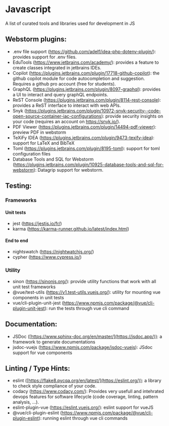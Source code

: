 # Javascript
A list of curated tools and libraries used for development in JS

## Webstorm plugins:
- .env file support (https://github.com/adelf/idea-php-dotenv-plugin/): provides support for .env files.
- EduTools (https://www.jetbrains.com/academy/): provides a feature to create classes integrated in jetbrains IDEs.
- Copilot (https://plugins.jetbrains.com/plugin/17718-github-copilot): the github copilot module for code autocompletion and suggestion. Requires a github pro account (free for students).
- GraphQL (https://plugins.jetbrains.com/plugin/8097-graphql): provides a UI to interact and query graphQL endpoints.
- ReST Console (https://plugins.jetbrains.com/plugin/8114-rest-console): provides a ReST interface to interact with web APIs.
- Snyk (https://plugins.jetbrains.com/plugin/10972-snyk-security--code-open-source-container-iac-configurations): provide security insights on your code (requires an account on https://snyk.io/).
- PDF Viewer (https://plugins.jetbrains.com/plugin/14494-pdf-viewer): preview PDF in webstorm
- TeXiFy IDEA (https://plugins.jetbrains.com/plugin/9473-texify-idea): support for LaTeX and BibTeX
- Toml (https://plugins.jetbrains.com/plugin/8195-toml): support for toml configuration files
- Database Tools and SQL for Webstorm (https://plugins.jetbrains.com/plugin/10925-database-tools-and-sql-for-webstorm): Datagrip support for webstorm.


## Testing:
### Frameworks
#### Unit tests
- jest (https://jestjs.io/fr/)
- karma (https://karma-runner.github.io/latest/index.html)
#### End to end
- nightswatch (https://nightwatchjs.org/)
- cypher (https://www.cypress.io/)
### Utility
- sinon (https://sinonjs.org/): provide utility functions that work with all unit test frameworks
- @vue/test-utils (https://v1.test-utils.vuejs.org/): utility for mounting vue components in unit tests
- vue/cli-plugin-unit-jest (https://www.npmjs.com/package/@vue/cli-plugin-unit-jest): run the tests through vue cli command


## Documentation:
- JSDoc ([https://www.sphinx-doc.org/en/master/](https://jsdoc.app/)): a framework to generate documentations
- jsdoc-vuejs (https://www.npmjs.com/package/jsdoc-vuejs): JSdoc support for vue components

## Linting / Type Hints:
- eslint ([https://flake8.pycqa.org/en/latest/](https://eslint.org/)): a library to check style compliance of your code.
- codacy (https://www.codacy.com/): Provides very usefull and intehrated devops features for software lifecycle (code coverage, linting, pattern analysis, ...).
- eslint-plugin-vue (https://eslint.vuejs.org/): eslint support for vueJS
- @vue/cli-plugin-eslint (https://www.npmjs.com/package/@vue/cli-plugin-eslint): running eslint through vue cli commands
